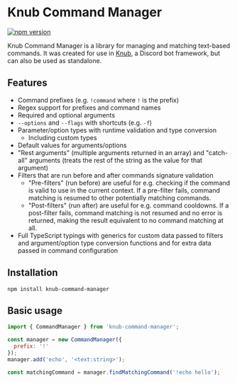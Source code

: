 # Knub Command Manager
[![npm version](https://img.shields.io/npm/v/knub-command-manager)][npm]

[npm]: https://www.npmjs.com/package/knub-command-manager

Knub Command Manager is a library for managing and matching text-based commands.
It was created for use in [Knub](https://github.com/dragory/Knub), a Discord bot
framework, but can also be used as standalone.

## Features
* Command prefixes (e.g. `!command` where `!` is the prefix)
* Regex support for prefixes and command names
* Required and optional arguments
* `--options` and `--flags` with shortcuts (e.g. `-f`)
* Parameter/option types with runtime validation and type conversion
  * Including custom types
* Default values for arguments/options
* "Rest arguments" (multiple arguments returned in an array) and "catch-all"
  arguments (treats the rest of the string as the value for that argument)
* Filters that are run before and after commands signature validation
  * "Pre-filters" (run before) are useful for e.g. checking if the command is
    valid to use in the current context. If a pre-filter fails, command matching
    is resumed to other potentially matching commands.
  * "Post-filters" (run after) are useful for e.g. command cooldowns. If a
    post-filter fails, command matching is not resumed and no error is returned,
    making the result equivalent to no command matching at all.
* Full TypeScript typings with generics for custom data passed to filters and
  argument/option type conversion functions and for extra data passed in command
  configuration

## Installation
`npm install knub-command-manager`

## Basic usage

```js
import { CommandManager } from 'knub-command-manager';

const manager = new CommandManager({
  prefix: '!'
});
manager.add('echo', '<text:string>');

const matchingCommand = manager.findMatchingCommand('!echo hello');
```
